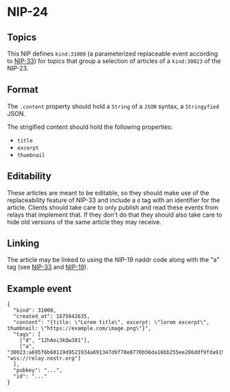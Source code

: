 # NIP-24
## Topics

This NIP defines `kind:31000` (a parameterized replaceable event according to [NIP-33](https://github.com/nostr-protocol/nips/blob/master/33.md)) for topics that group a selection of articles of a `kind:30023` of the NIP-23.

## Format
The `.content` property should hold a `String` of a `JSON` syntax, a `Stringyfied` JSON.

The strigified content should hold the following properties:
- `title`
- `excerpt`
- `thumbnail`

## Editability
These articles are meant to be editable, so they should make use of the replaceability feature of NIP-33 and include a `d`  tag with an identifier for the article. Clients should take care to only publish and read these events from relays that implement that. If they don't do that they should also take care to hide old versions of the same article they may receive.

## Linking
The article may be linked to using the NIP-19 naddr code along with the "a" tag (see [NIP-33](https://github.com/nostr-protocol/nips/blob/master/33.md) and [NIP-19](https://github.com/nostr-protocol/nips/blob/master/19.md)).

## Example event

```
{
  "kind": 31000,
  "created_at": 1675642635,
  "content": "{title: \"Lorem title\", excerpt: \"lorem excerpt\", thumbnail: \"https://example.com/image.png\"}",
  "tags": [
    ["d", "12hAei3kQw381"],
    ["a", "30023:a695f6b60119d9521934a691347d9f78e8770b56da16bb255ee286ddf9fda919:ipsum", "wss://relay.nostr.org"]
  ],
  "pubkey": "...",
  "id": "..."
}
```

